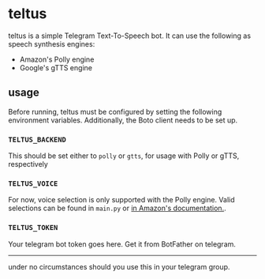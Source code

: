 # teltus
teltus is a simple Telegram Text-To-Speech bot. It can use the following as speech synthesis engines:
* Amazon's Polly engine
* Google's gTTS engine

## usage
Before running, teltus must be configured by setting the following environment variables. Additionally, the Boto client needs to be set up.

### ```TELTUS_BACKEND```
This should be set either to ```polly``` or ```gtts```, for usage with Polly or gTTS, respectively

### ```TELTUS_VOICE```
For now, voice selection is only supported with the Polly engine. Valid selections can be found in ```main.py``` or [in Amazon's documentation.](https://docs.aws.amazon.com/polly/latest/dg/voicelist.html).

### ```TELTUS_TOKEN```
Your telegram bot token goes here. Get it from BotFather on telegram.

---

under no circumstances should you use this in your telegram group.
